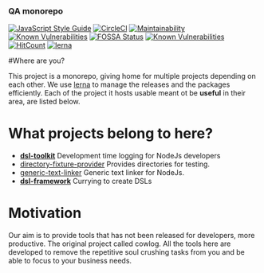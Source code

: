 <!--- destination qa rewrite begin -->
### QA monorepo
[![JavaScript Style Guide](https://img.shields.io/badge/code_style-standard-brightgreen.svg)](https://standardjs.com)
[![CircleCI](https://circleci.com/gh/dsl-toolkit/dsl-toolkit/tree/master.svg?style=svg)](https://circleci.com/gh/311ecode/dsl-toolkit/tree/master)
[![Maintainability](https://api.codeclimate.com/v1/badges/0fbd6b842ef4ad099067/maintainability)](https://codeclimate.com/github/dsl-toolkit/dsl-framework/maintainability)
[![Known Vulnerabilities](https://snyk.io/test/github/dsl-toolkit/dsl-framework/badge.svg?targetFile=packages%2Fdsl-framework%2Fpackage.json)](https://snyk.io/test/github/311ecode/dsl-toolkit?targetFile=packages%2Fdsl-framework%2Fpackage.json)
[![FOSSA Status](https://app.fossa.io/api/projects/git%2Bgithub.com%2Fvidaxl-com%2Fdsl-toolkit.svg?type=shield)](https://app.fossa.io/projects/git%2Bgithub.com%2Fvidaxl-com%2Fdsl-toolkit?ref=badge_shield)
[![Known Vulnerabilities](https://snyk.io/test/github/dsl-toolkit/dsl-framework/badge.svg)](https://snyk.io/test/github/{username}/{repo})
[![HitCount](http://hits.dwyl.com/dsl-toolkit/dsl-framework.svg)](http://hits.dwyl.com/dsl-toolkit/dsl-framework)
[![lerna](https://img.shields.io/badge/maintained%20with-lerna-cc00ff.svg)](https://lernajs.io/)
<!--- destination qa rewrite end -->



#Where are you?

This project is a monorepo, giving home for multiple projects depending on each 
other. We use [lerna](https://github.com/lerna/lerna) to manage the releases 
and the packages efficiently. Each of the project it hosts usable meant ot be
**useful** in their area, are listed below.

# What projects belong to here?

 - **[dsl-toolkit](https://github.com/311ecode/dsl-toolkit/tree/master/packages/dsl-toolkit)** Development time logging for NodeJs developers
 - [directory-fixture-provider](https://github.com/311ecode/dsl-toolkit/tree/master/packages/directory-fixture-provider) 
Provides directories for testing. 
 - [generic-text-linker](https://github.com/311ecode/dsl-toolkit/tree/master/packages/generic-text-linker) 
Generic text linker for NodeJs. 
 - **[dsl-framework](https://github.com/311ecode/dsl-toolkit/tree/master/packages/dsl-framework)**
Currying to create DSLs 

# Motivation
Our aim is to provide tools that has not been released for developers, 
more productive. The original project called cowlog. All the tools here are
developed to remove the repetitive soul crushing tasks from you and be able
to focus to your business needs. 
